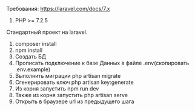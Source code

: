 Требования:
https://laravel.com/docs/7.x
1) PHP >= 7.2.5

Стандартный проект на laravel.
1) composer install
2) npm install
3) Создать БД
4) Прописать подключение к базе Данных в файле .env(скопировать .env.example)
5) Выполнить миграции php artisan migrate
6) Сгенерировать ключ php artisan key:generate
7) Из корня запустить npm run dev
8) Также из корня запустить php artisan serve
9) Открыть в браузере url из предыдущего шага